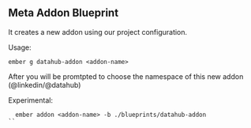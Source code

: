 Meta Addon Blueprint
-----------------------------------------------------------------

It creates a new addon using our project configuration.

Usage:

```
ember g datahub-addon <addon-name>
```

After you will be promtpted to choose the namespace of this new addon (@linkedin/@datahub)

Experimental:

```
  ember addon <addon-name> -b ./blueprints/datahub-addon
``
